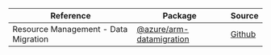 | Reference | Package | Source |
|---|---|---|
|Resource Management - Data Migration|[@azure/arm-datamigration](https://www.npmjs.com/package/@azure/arm-datamigration)|[Github](https://github.com/Azure/azure-sdk-for-js)|
